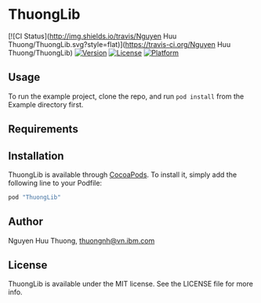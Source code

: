 # ThuongLib

[![CI Status](http://img.shields.io/travis/Nguyen Huu Thuong/ThuongLib.svg?style=flat)](https://travis-ci.org/Nguyen Huu Thuong/ThuongLib)
[![Version](https://img.shields.io/cocoapods/v/ThuongLib.svg?style=flat)](http://cocoapods.org/pods/ThuongLib)
[![License](https://img.shields.io/cocoapods/l/ThuongLib.svg?style=flat)](http://cocoapods.org/pods/ThuongLib)
[![Platform](https://img.shields.io/cocoapods/p/ThuongLib.svg?style=flat)](http://cocoapods.org/pods/ThuongLib)

## Usage

To run the example project, clone the repo, and run `pod install` from the Example directory first.

## Requirements

## Installation

ThuongLib is available through [CocoaPods](http://cocoapods.org). To install
it, simply add the following line to your Podfile:

```ruby
pod "ThuongLib"
```

## Author

Nguyen Huu Thuong, thuongnh@vn.ibm.com

## License

ThuongLib is available under the MIT license. See the LICENSE file for more info.
